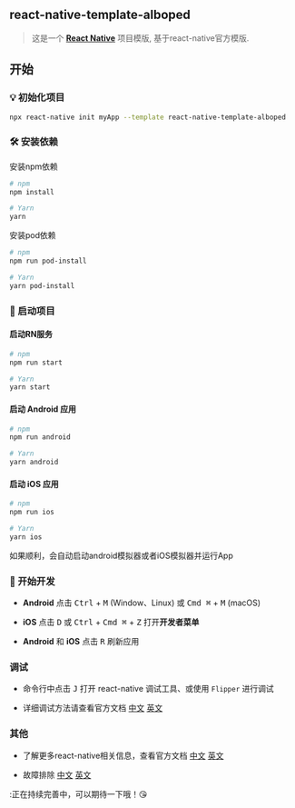 ## react-native-template-alboped

> 这是一个 [**React Native**](https://reactnative.dev) 项目模版, 基于react-native官方模版.

## 开始

### 💡 初始化项目

```bash
npx react-native init myApp --template react-native-template-alboped
```

### 🛠️ 安装依赖

安装npm依赖

```bash
# npm
npm install

# Yarn
yarn
```

安装pod依赖

```bash
# npm
npm run pod-install

# Yarn
yarn pod-install
```

### 🚀 启动项目

#### 启动RN服务

```bash
# npm
npm run start

# Yarn
yarn start
```

#### 启动 Android 应用

```bash
# npm
npm run android

# Yarn
yarn android
```

#### 启动 iOS 应用

```bash
# npm
npm run ios

# Yarn
yarn ios
```

如果顺利，会自动启动android模拟器或者iOS模拟器并运行App

### 🎉 开始开发

- **Android** 点击 <kbd>Ctrl</kbd> + <kbd>M</kbd> (Window、Linux) 或 <kbd>Cmd ⌘</kbd> + <kbd>M</kbd> (macOS)

- **iOS** 点击 <kbd>D</kbd> 或 <kbd>Ctrl</kbd> + <kbd>Cmd ⌘</kbd> + <kbd>Z</kbd> 打开**开发者菜单**

- **Android** 和 **iOS** 点击 <kbd>R</kbd> 刷新应用

### 调试

- 命令行中点击 <kbd>J</kbd> 打开 react-native 调试工具、或使用 `Flipper` 进行调试

- 详细调试方法请查看官方文档 [中文](https://rn.nodejs.cn/docs/debugging) [英文](https://reactnative.dev/docs/debugging)

### 其他

- 了解更多react-native相关信息，查看官方文档 [中文](https://rn.nodejs.cn/) [英文](https://reactnative.dev/)

- 故障排除 [中文](https://rn.nodejs.cn/docs/troubleshooting) [英文](https://reactnative.dev/docs/troubleshooting)

:正在持续完善中，可以期待一下哦！😘
